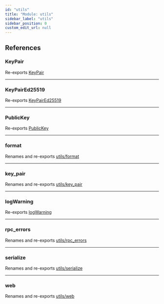 ```yaml
---
id: "utils"
title: "Module: utils"
sidebar_label: "utils"
sidebar_position: 0
custom_edit_url: null
---
```


## References

### KeyPair

Re-exports [KeyPair](../classes/utils_key_pair.KeyPair.md)

___

### KeyPairEd25519

Re-exports [KeyPairEd25519](../classes/utils_key_pair.KeyPairEd25519.md)

___

### PublicKey

Re-exports [PublicKey](../classes/utils_key_pair.PublicKey.md)

___

### format

Renames and re-exports [utils/format](utils_format.md)

___

### key\_pair

Renames and re-exports [utils/key_pair](utils_key_pair.md)

___

### logWarning

Re-exports [logWarning](utils_errors.md#logwarning)

___

### rpc\_errors

Renames and re-exports [utils/rpc_errors](utils_rpc_errors.md)

___

### serialize

Renames and re-exports [utils/serialize](utils_serialize.md)

___

### web

Renames and re-exports [utils/web](utils_web.md)
